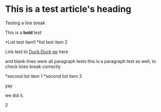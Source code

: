 # This is a test article's heading

Testing a line
break

This is a **bold** test

*List test item1
*list test item 2

Link test to [Duck Duck go](https://duckduckgo.com) here

and blank lines were all paragraph tests
this is a paragraph test as well, to check lines break correctly

*second list item 1
*second list item 2

yay

we did it.

2